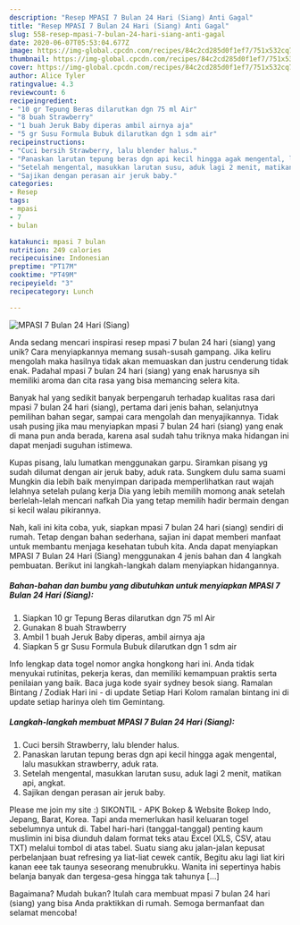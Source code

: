 ```yaml
---
description: "Resep MPASI 7 Bulan 24 Hari (Siang) Anti Gagal"
title: "Resep MPASI 7 Bulan 24 Hari (Siang) Anti Gagal"
slug: 558-resep-mpasi-7-bulan-24-hari-siang-anti-gagal
date: 2020-06-07T05:53:04.677Z
image: https://img-global.cpcdn.com/recipes/84c2cd285d0f1ef7/751x532cq70/mpasi-7-bulan-24-hari-siang-foto-resep-utama.jpg
thumbnail: https://img-global.cpcdn.com/recipes/84c2cd285d0f1ef7/751x532cq70/mpasi-7-bulan-24-hari-siang-foto-resep-utama.jpg
cover: https://img-global.cpcdn.com/recipes/84c2cd285d0f1ef7/751x532cq70/mpasi-7-bulan-24-hari-siang-foto-resep-utama.jpg
author: Alice Tyler
ratingvalue: 4.3
reviewcount: 6
recipeingredient:
- "10 gr Tepung Beras dilarutkan dgn 75 ml Air"
- "8 buah Strawberry"
- "1 buah Jeruk Baby diperas ambil airnya aja"
- "5 gr Susu Formula Bubuk dilarutkan dgn 1 sdm air"
recipeinstructions:
- "Cuci bersih Strawberry, lalu blender halus."
- "Panaskan larutan tepung beras dgn api kecil hingga agak mengental, lalu masukkan strawberry, aduk rata."
- "Setelah mengental, masukkan larutan susu, aduk lagi 2 menit, matikan api, angkat."
- "Sajikan dengan perasan air jeruk baby."
categories:
- Resep
tags:
- mpasi
- 7
- bulan

katakunci: mpasi 7 bulan 
nutrition: 249 calories
recipecuisine: Indonesian
preptime: "PT17M"
cooktime: "PT49M"
recipeyield: "3"
recipecategory: Lunch

---
```



![MPASI 7 Bulan 24 Hari (Siang)](https://img-global.cpcdn.com/recipes/84c2cd285d0f1ef7/751x532cq70/mpasi-7-bulan-24-hari-siang-foto-resep-utama.jpg)

Anda sedang mencari inspirasi resep mpasi 7 bulan 24 hari (siang) yang unik? Cara menyiapkannya memang susah-susah gampang. Jika keliru mengolah maka hasilnya tidak akan memuaskan dan justru cenderung tidak enak. Padahal mpasi 7 bulan 24 hari (siang) yang enak harusnya sih memiliki aroma dan cita rasa yang bisa memancing selera kita.

Banyak hal yang sedikit banyak berpengaruh terhadap kualitas rasa dari mpasi 7 bulan 24 hari (siang), pertama dari jenis bahan, selanjutnya pemilihan bahan segar, sampai cara mengolah dan menyajikannya. Tidak usah pusing jika mau menyiapkan mpasi 7 bulan 24 hari (siang) yang enak di mana pun anda berada, karena asal sudah tahu triknya maka hidangan ini dapat menjadi suguhan istimewa.

Kupas pisang, lalu lumatkan menggunakan garpu. Siramkan pisang yg sudah dilumat dengan air jeruk baby, aduk rata. Sungkem dulu sama suami Mungkin dia lebih baik menyimpan daripada memperlihatkan raut wajah lelahnya setelah pulang kerja Dia yang lebih memilih momong anak setelah berlelah-lelah mencari nafkah Dia yang tetap memilih hadir bermain dengan si kecil walau pikirannya.


Nah, kali ini kita coba, yuk, siapkan mpasi 7 bulan 24 hari (siang) sendiri di rumah. Tetap dengan bahan sederhana, sajian ini dapat memberi manfaat untuk membantu menjaga kesehatan tubuh kita. Anda dapat menyiapkan MPASI 7 Bulan 24 Hari (Siang) menggunakan 4 jenis bahan dan 4 langkah pembuatan. Berikut ini langkah-langkah dalam menyiapkan hidangannya.

<!--inarticleads1-->

##### Bahan-bahan dan bumbu yang dibutuhkan untuk menyiapkan MPASI 7 Bulan 24 Hari (Siang):

1. Siapkan 10 gr Tepung Beras dilarutkan dgn 75 ml Air
1. Gunakan 8 buah Strawberry
1. Ambil 1 buah Jeruk Baby diperas, ambil airnya aja
1. Siapkan 5 gr Susu Formula Bubuk dilarutkan dgn 1 sdm air


Info lengkap data togel nomor angka hongkong hari ini. Anda tidak menyukai rutinitas, pekerja keras, dan memiliki kemampuan praktis serta penilaian yang baik. Baca juga kode syair sydney besok siang. Ramalan Bintang / Zodiak Hari ini - di update Setiap Hari Kolom ramalan bintang ini di update setiap harinya oleh tim Gemintang. 

<!--inarticleads2-->

##### Langkah-langkah membuat MPASI 7 Bulan 24 Hari (Siang):

1. Cuci bersih Strawberry, lalu blender halus.
1. Panaskan larutan tepung beras dgn api kecil hingga agak mengental, lalu masukkan strawberry, aduk rata.
1. Setelah mengental, masukkan larutan susu, aduk lagi 2 menit, matikan api, angkat.
1. Sajikan dengan perasan air jeruk baby.


Please me join my site :) SIKONTIL - APK Bokep &amp; Website Bokep Indo, Jepang, Barat, Korea. Tapi anda memerlukan hasil keluaran togel sebelumnya untuk di. Tabel hari-hari (tanggal-tanggal) penting kaum muslimin ini bisa diunduh dalam format teks atau Excel (XLS, CSV, atau TXT) melalui tombol di atas tabel. Suatu siang aku jalan-jalan kepusat perbelanjaan buat refresing ya liat-liat cewek cantik, Begitu aku lagi liat kiri kanan eee tak taunya seseorang menubrukku. Wanita ini sepertinya habis belanja banyak dan tergesa-gesa hingga tak tahunya […] 

Bagaimana? Mudah bukan? Itulah cara membuat mpasi 7 bulan 24 hari (siang) yang bisa Anda praktikkan di rumah. Semoga bermanfaat dan selamat mencoba!
